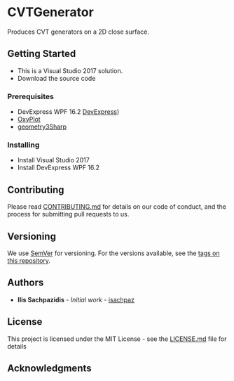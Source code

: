 # CVTGenerator

Produces CVT generators on a 2D close surface.


## Getting Started

- This is a Visual Studio 2017 solution.
- Download the source code

### Prerequisites

- DevExpress WPF 16.2 [DevExpress](https://www.devexpress.com))
- [OxyPlot](https://github.com/oxyplot/oxyplot/)
- [geometry3Sharp](https://github.com/gradientspace/geometry3Sharp)


### Installing

- Install Visual Studio 2017
- Install DevExpress WPF 16.2

## Contributing

Please read [CONTRIBUTING.md](https://gist.github.com/PurpleBooth/b24679402957c63ec426) for details on our code of conduct, and the process for submitting pull requests to us.

## Versioning

We use [SemVer](http://semver.org/) for versioning. For the versions available, see the [tags on this repository](https://github.com/your/project/tags). 

## Authors

* **Ilis Sachpazidis** - *Initial work* - [isachpaz](https://github.com/isachpaz)


## License

This project is licensed under the MIT License - see the [LICENSE.md](LICENSE.md) file for details

## Acknowledgments


